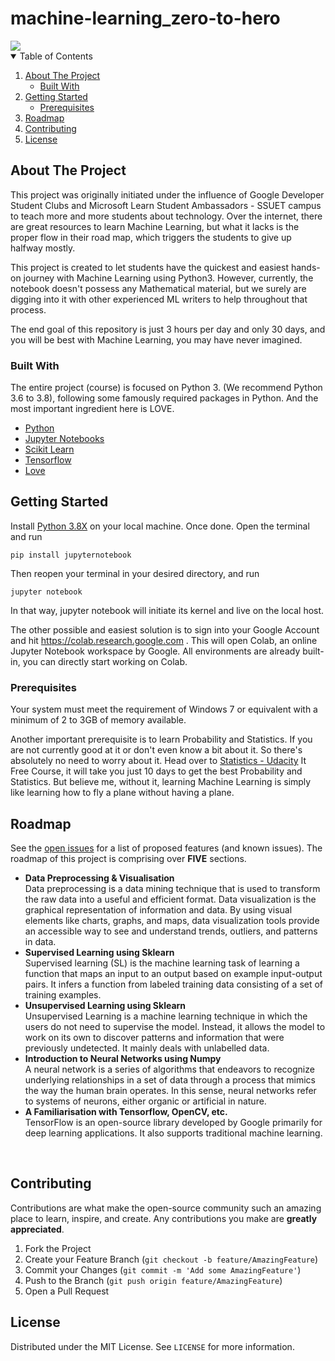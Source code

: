# machine-learning_zero-to-hero

<img src="https://raw.githubusercontent.com/mhuzaifadev/mlzero_to_hero/main/mlzero_to_hero-01.png">

<!-- TABLE OF CONTENTS -->
<details open="open">
  <summary>Table of Contents</summary>
  <ol>
    <li>
      <a href="#about-the-project">About The Project</a>
      <ul>
        <li><a href="#built-with">Built With</a></li>
      </ul>
    </li>
    <li>
      <a href="#getting-started">Getting Started</a>
      <ul>
        <li><a href="#prerequisites">Prerequisites</a></li>
      </ul>
    </li>
    <li><a href="#roadmap">Roadmap</a></li>
    <li><a href="#contributing">Contributing</a></li>
    <li><a href="#license">License</a></li>
  </ol>
</details>



<!-- ABOUT THE PROJECT -->
## About The Project

This project was originally initiated under the influence of Google Developer Student Clubs and Microsoft Learn Student Ambassadors - SSUET campus to teach more and more students about technology. Over the internet, there are great resources to learn Machine Learning, but what it lacks is the proper flow in their road map, which triggers the students to give up halfway mostly.

This project is created to let students have the quickest and easiest hands-on journey with Machine Learning using Python3. However, currently, the notebook doesn't possess any Mathematical material, but we surely are digging into it with other experienced ML writers to help throughout that process.

The end goal of this repository is just 3 hours per day and only 30 days, and you will be best with Machine Learning, you may have never imagined.


### Built With

The entire project (course) is focused on Python 3. (We recommend Python 3.6 to 3.8), following some famously required packages in Python. And the most important ingredient here is LOVE. 

* [Python](https://www.python.org/)
* [Jupyter Notebooks](https://jupyter.org/)
* [Scikit Learn](https://scikit-learn.org/)
* [Tensorflow](https://www.tensorflow.org/)
* [Love](https://vilee.fi/eng/wp-content/uploads/2020/11/whatislove-960x640-1.jpg)

<!-- GETTING STARTED -->
## Getting Started

Install [Python 3.8X](https://www.python.org/downloads/source/) on your local machine. Once done. Open the terminal and run 
 
  ```cd
  pip install jupyternotebook
  ```
Then reopen your terminal in your desired directory, and run

  ```cd
  jupyter notebook
  ```
In that way, jupyter notebook will initiate its kernel and live on the local host.

The other possible and easiest solution is to sign into your Google Account and hit https://colab.research.google.com . This will open Colab, an online Jupyter Notebook workspace by Google. All environments are already built-in, you can directly start working on Colab.


### Prerequisites

Your system must meet the requirement of Windows 7 or equivalent with a minimum of 2 to 3GB of memory available.

Another important prerequisite is to learn Probability and Statistics. If you are not currently good at it or don't even know a bit about it. So there's absolutely no need to worry about it. Head over to [Statistics - Udacity](https://www.udacity.com/course/statistics--st095) It Free Course, it will take you just 10 days to get the best Probability and Statistics. But believe me, without it, learning Machine Learning is simply like learning how to fly a plane without having a plane.


<!-- ROADMAP -->
## Roadmap

See the [open issues](https://github.com/mhuzaifadev/mlzero_to_hero/issues) for a list of proposed features (and known issues).
The roadmap of this project is comprising over <b>FIVE</b> sections.

* <b>Data Preprocessing & Visualisation</b><br>
      Data preprocessing is a data mining technique that is used to transform the raw data into a useful and efficient format. Data visualization is the graphical representation of information and data. By using visual elements like charts, graphs, and maps, data visualization tools provide an accessible way to see and understand trends, outliers, and patterns in data.<br>
* <b>Supervised Learning using Sklearn</b> <br>
      Supervised learning (SL) is the machine learning task of learning a function that maps an input to an output based on example input-output pairs. It infers a function from labeled training data consisting of a set of training examples.
* <b>Unsupervised Learning using Sklearn</b> <br>
      Unsupervised Learning is a machine learning technique in which the users do not need to supervise the model. Instead, it allows the model to work on its own to discover patterns and information that were previously undetected. It mainly deals with unlabelled data. <br>
* <b>Introduction to Neural Networks using Numpy</b><br>
      A neural network is a series of algorithms that endeavors to recognize underlying relationships in a set of data through a process that mimics the way the human brain operates. In this sense, neural networks refer to systems of neurons, either organic or artificial in nature.<br>
* <b>A Familiarisation with Tensorflow, OpenCV, etc.</b><br>
      TensorFlow is an open-source library developed by Google primarily for deep learning applications. It also supports traditional machine learning.
<br>

<!-- CONTRIBUTING -->
## Contributing

Contributions are what make the open-source community such an amazing place to learn, inspire, and create. Any contributions you make are **greatly appreciated**.

1. Fork the Project
2. Create your Feature Branch (`git checkout -b feature/AmazingFeature`)
3. Commit your Changes (`git commit -m 'Add some AmazingFeature'`)
4. Push to the Branch (`git push origin feature/AmazingFeature`)
5. Open a Pull Request

<!-- LICENSE -->
## License

Distributed under the MIT License. See `LICENSE` for more information.
